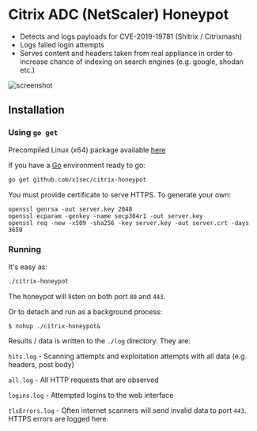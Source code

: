 # Citrix ADC (NetScaler) Honeypot
- Detects and logs payloads for CVE-2019-19781 (Shitrix / Citrixmash)
- Logs failed login attempts
- Serves content and headers taken from real appliance in order to increase chance of indexing on search engines (e.g. google, shodan etc.)

![screenshot](https://github.com/x1sec/citrix-honeypot/blob/master/img/screenshot.png)

## Installation
### Using `go get`

Precompiled Linux (x64) package available [here](https://github.com/x1sec/citrix-honeypot/releases)

If you have a [Go](https://golang.org/) environment ready to go:

```bash
go get github.com/x1sec/citrix-honeypot
```

You must provide certificate to serve HTTPS. To generate your own:
```
openssl genrsa -out server.key 2048
openssl ecparam -genkey -name secp384r1 -out server.key
openssl req -new -x509 -sha256 -key server.key -out server.crt -days 3650
```

### Running

It's easy as:
```bash
./citrix-honeypot
```

The honeypot will listen on both port `80` and `443`.

Or to detach and run as a background process:
```
$ nohup ./citrix-honeypot&
```

Results / data is written to the `./log` directory. They are:

`hits.log` - Scanning attempts and exploitation attempts with all data (e.g. headers, post body)

`all.log` - All HTTP requests that are observed

`logins.log` - Attempted logins to the web interface

`tlsErrors.log` - Often internet scanners will send invalid data to port `443`. HTTPS errors are logged here.
